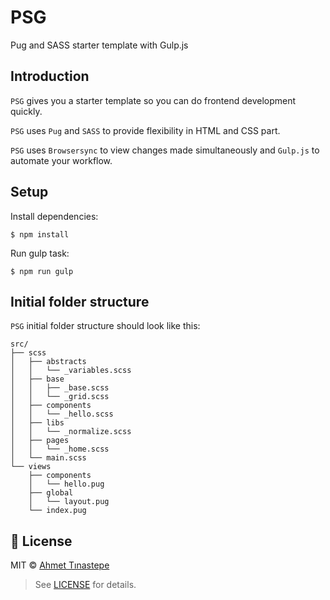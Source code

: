 # PSG

Pug and SASS starter template with Gulp.js

## Introduction

`PSG` gives you a starter template so you can do frontend development quickly.

`PSG` uses `Pug` and `SASS` to provide flexibility in HTML and CSS part.

`PSG` uses `Browsersync` to view changes made simultaneously and `Gulp.js` to automate your workflow.

## Setup

Install dependencies:

```
$ npm install
```

Run gulp task:

```
$ npm run gulp
```

## Initial folder structure

`PSG` initial folder structure should look like this:

```
src/
├── scss
│   ├── abstracts
│   │   └── _variables.scss
│   ├── base
│   │   ├── _base.scss
│   │   └── _grid.scss
│   ├── components
│   │   └── _hello.scss
│   ├── libs
│   │   └── _normalize.scss
│   ├── pages
│   │   └── _home.scss
│   └── main.scss
└── views
    ├── components
    │   └── hello.pug
    ├── global
    │   └── layout.pug
    └── index.pug
```


## 🔑 License

MIT © [Ahmet Tınastepe](https://github.com/tinas)

> See [LICENSE](LICENSE) for details.